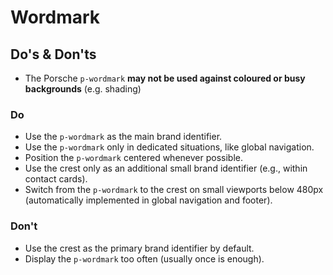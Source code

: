 # Wordmark

<TableOfContents></TableOfContents>

## Do's & Don'ts

- The Porsche `p-wordmark` **may not be used against coloured or busy backgrounds** (e.g. shading)

### Do

- Use the `p-wordmark` as the main brand identifier.
- Use the `p-wordmark` only in dedicated situations, like global navigation.
- Position the `p-wordmark` centered whenever possible.
- Use the crest only as an additional small brand identifier (e.g., within contact cards).
- Switch from the `p-wordmark` to the crest on small viewports below 480px (automatically implemented in global
  navigation and footer).

### Don't

- Use the crest as the primary brand identifier by default.
- Display the `p-wordmark` too often (usually once is enough).
